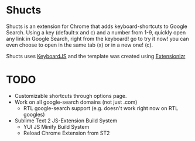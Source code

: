 Shucts
===========

Shucts is an extension for Chrome that adds keyboard-shortcuts to Google Search.
Using a key (default:x and c) and a number from 1-9, quickly open any link in Google Search, right from the keyboard! go to try it now!
you can even choose to open in the same tab (x) or in a new one! (c).

Shucts uses [KeyboardJS](http://robertwhurst.github.io/KeyboardJS/) and the template was created using [Extensionizr](http://extensionizr.com)

TODO
====
- Customizable shortcuts through options page. 
- Work on all google-search domains (not just .com)
    - RTL google-search support (e.g. doesn't work right now on RTL googles)
- Sublime Text 2 JS-Extension Build System
	- YUI JS Minify Build System
	- Reload Chrome Extension from ST2